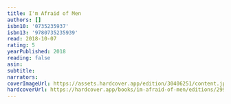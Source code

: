 ```yaml
---
title: I'm Afraid of Men
authors: []
isbn10: '0735235937'
isbn13: '9780735235939'
read: 2018-10-07
rating: 5
yearPublished: 2018
reading: false
asin:
subtitle:
narrators:
coverImageUrl: https://assets.hardcover.app/edition/30406251/content.jpeg
hardcoverUrl: https://hardcover.app/books/im-afraid-of-men/editions/29979421
---
```

